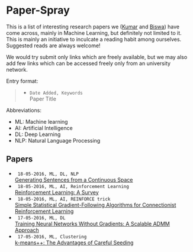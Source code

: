 # Paper-Spray

This is a list of interesting research papers we ([Kumar](https://github.com/kumarkrishna) and [Biswa](https://github.com/biswajitsc)) have come across, mainly in Machine Learning, but definitely not limited to it. This is mainly an initiative to inculcate a reading habit among ourselves. Suggested reads are always welcome!

We would try submit only links which are freely available, but we may also add few links which can be accessed freely only from an university network.

Entry format:
> * ```Date Added, Keywords```  
> Paper Title

Abbreviations:
* ML: Machine learning
* AI: Artificial Intelligence
* DL: Deep Learning
* NLP: Natural Language Processing

<!---
Instructions:
* Add new papers at the top.
* For each entry add two or more spaces at the end of line 1 to enter a newline.
-->


## Papers
* ``` 18-05-2016, ML, DL, NLP```  
[Generating Sentences from a Continuous Space](http://arxiv.org/pdf/1511.06349v4.pdf)
* ``` 18-05-2016, ML, AI, Reinforcement Learning```  
[Reinforcement Learning: A Survey](https://www.jair.org/media/301/live-301-1562-jair.pdf)
* ``` 18-05-2016, ML, AI, REINFORCE trick```  
[Simple Statistical Gradient-Following Algorithms for Connectionist Reinforcement Learning](http://www-anw.cs.umass.edu/~barto/courses/cs687/williams92simple.pdf)
* ``` 17-05-2016, ML, DL```  
[Training Neural Networks Without Gradients: A Scalable ADMM Approach](http://arxiv.org/pdf/1605.02026.pdf)
* ``` 17-05-2016, ML, Clustering```  
[k-means++: The Advantages of Careful Seeding](http://ilpubs.stanford.edu:8090/778/1/2006-13.pdf)
